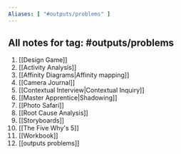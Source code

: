 ```yaml
---
Aliases: [ "#outputs/problems" ]
---
```

## All notes for tag: #outputs/problems 
1. [[Design Game]]
2. [[Activity Analysis]]
3. [[Affinity Diagrams|Affinity mapping]]
4. [[Camera Journal]]
5. [[Contextual Interview|Contextual Inquiry]]
6. [[Master Apprentice|Shadowing]]
7. [[Photo Safari]]
8. [[Root Cause Analysis]]
9. [[Storyboards]]
10. [[The Five Why's 5]]
11. [[Workbook]]
12. [[outputs problems]]
